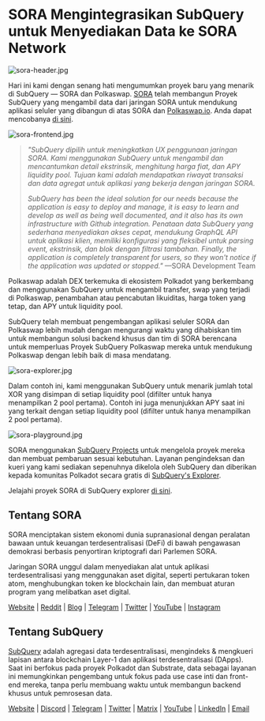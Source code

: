 # SORA Mengintegrasikan SubQuery untuk Menyediakan Data ke SORA Network

![sora-header.jpg](https://miro.medium.com/max/1400/1*fPPW0DsynIt9QpvK4ZrsUA.jpeg)

Hari ini kami dengan senang hati mengumumkan proyek baru yang menarik di SubQuery — SORA dan Polkaswap. [SORA](https://sora.org/) telah membangun Proyek SubQuery yang mengambil data dari jaringan SORA untuk mendukung aplikasi seluler yang dibangun di atas SORA dan [Polkaswap.io](http://polkaswap.io/). Anda dapat mencobanya [di sini](https://explorer.subquery.network/subquery/sora-xor/sora).

![sora-frontend.jpg](https://miro.medium.com/max/1400/1*pq0U6wsutlf8rjXqq7i2BQ.jpeg)

> _"SubQuery dipilih untuk meningkatkan UX penggunaan jaringan SORA. Kami menggunakan SubQuery untuk mengambil dan mencantumkan detail ekstrinsik, menghitung harga fiat, dan APY liquidity pool. Tujuan kami adalah mendapatkan riwayat transaksi dan data agregat untuk aplikasi yang bekerja dengan jaringan SORA._
> 
> _SubQuery has been the ideal solution for our needs because the application is easy to deploy and manage, it is easy to learn and develop as well as being well documented, and it also has its own infrastructure with Github integration. Penataan data SubQuery yang sederhana menyediakan akses cepat, mendukung GraphQL API untuk aplikasi klien, memiliki konfigurasi yang fleksibel untuk parsing event, ekstrinsik, dan blok dengan filtrasi tambahan. Finally, the application is completely transparent for users, so they won't notice if the application was updated or stopped."_ —SORA Development Team

Polkaswap adalah DEX terkemuka di ekosistem Polkadot yang berkembang dan menggunakan SubQuery untuk mengambil transfer, swap yang terjadi di Polkaswap, penambahan atau pencabutan likuiditas, harga token yang tetap, dan APY untuk liquidity pool.

SubQuery telah membuat pengembangan aplikasi seluler SORA dan Polkaswap lebih mudah dengan mengurangi waktu yang dihabiskan tim untuk membangun solusi backend khusus dan tim di SORA berencana untuk memperluas Proyek SubQuery Polkaswap mereka untuk mendukung Polkaswap dengan lebih baik di masa mendatang.

![sora-explorer.jpg](https://miro.medium.com/max/1400/1*vjdjmmffvJ7zfOQyxo0ZAA.jpeg)

Dalam contoh ini, kami menggunakan SubQuery untuk menarik jumlah total XOR yang disimpan di setiap liquidity pool (difilter untuk hanya menampilkan 2 pool pertama). Contoh ini juga menunjukkan APY saat ini yang terkait dengan setiap liquidity pool (difilter untuk hanya menampilkan 2 pool pertama).

![sora-playground.jpg](https://miro.medium.com/max/1400/1*oTh-ajGfG1oEhYdvqo12tQ.jpeg)

SORA menggunakan [SubQuery Projects](https://project.subquery.network/) untuk mengelola proyek mereka dan membuat pembaruan sesuai kebutuhan. Layanan pengindeksan dan kueri yang kami sediakan sepenuhnya dikelola oleh SubQuery dan diberikan kepada komunitas Polkadot secara gratis di [SubQuery's Explorer](https://explorer.subquery.network/).

Jelajahi proyek SORA di SubQuery explorer [di sini](https://explorer.subquery.network/subquery/sora-xor/sora).

## Tentang SORA

SORA menciptakan sistem ekonomi dunia supranasional dengan peralatan bawaan untuk keuangan terdesentralisasi (DeFi) di bawah pengawasan demokrasi berbasis penyortiran kriptografi dari Parlemen SORA.

Jaringan SORA unggul dalam menyediakan alat untuk aplikasi terdesentralisasi yang menggunakan aset digital, seperti pertukaran token atom, menghubungkan token ke blockchain lain, dan membuat aturan program yang melibatkan aset digital.

[Website](https://sora.org/) | [Reddit](https://www.reddit.com/r/SORA/) | [Blog](https://sora.org/blog) | [Telegram](https://t.me/sora_xor) | [Twitter](https://twitter.com/sora_xor) | [YouTube](https://youtube.com/sora_xor) | [Instagram](https://instagram.com/sora_xor)

## Tentang SubQuery

[SubQuery](https://subquery.network/) adalah agregasi data terdesentralisasi, mengindeks & mengkueri lapisan antara blockchain Layer-1 dan aplikasi terdesentralisasi (DApps). Saat ini berfokus pada proyek Polkadot dan Substrate, data sebagai layanan ini memungkinkan pengembang untuk fokus pada use case inti dan front-end mereka, tanpa perlu membuang waktu untuk membangun backend khusus untuk pemrosesan data.

[Website](https://subquery.network/) | [Discord](https://discord.com/invite/78zg8aBSMG) | [Telegram](https://t.me/subquerynetwork) | [Twitter](https://twitter.com/subquerynetwork) | [Matrix](https://matrix.to/#/#subquery:matrix.org) | [YouTube](https://www.youtube.com/channel/UCi1a6NUUjegcLHDFLr7CqLw) | [LinkedIn](https://www.linkedin.com/company/subquery) | [Email](mailto:hello@subquery.network)
